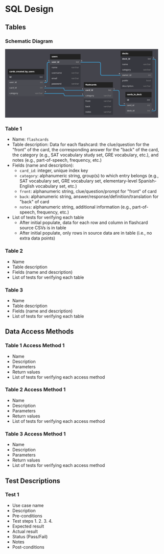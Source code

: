 # SQL Design #

## Tables ##

### Schematic Diagram ###
<img src="https://github.com/ThomasJHLees/Team0Project/blob/main/images/db_schematic.png" width="500px">

###  Table 1 ###
* Name: `flashcards`
* Table description: Data for each flashcard: the clue/question for the "front" of the card, the corresponding answer for the "back" of the card, the category (e.g., SAT vocabulary study set, GRE vocabulary, etc.), and notes (e.g., part-of-speech, frequency, etc.)
* Fields (name and description):
  * `card_id`: integer, unique index key
  * `category`: alphanumeric string, group(s) to which entry belongs (e.g., SAT vocabulary set, GRE vocabulary set, elementary-level Spanish-English vocabulary set, etc.) 
  * `front`: alphanumeric string, clue/question/prompt for "front" of card
  * `back`: alphanumeric string, answer/response/definition/translation for "back" of card
  * `notes`: alphanumeric string, additional information (e.g., part-of-speech, frequency, etc.)
* List of tests for verifying each table
  * After initial populate, data for each row and column in flashcard source CSVs is in table
  * After initial populate, only rows in source data are in table (i.e., no extra data points)

###  Table 2 ###
* Name
* Table description
* Fields (name and description)
* List of tests for verifying each table

###  Table 3 ###
* Name
* Table description
* Fields (name and description)
* List of tests for verifying each table

## Data Access Methods
### Table 1 Access Method 1 ### 
* Name
* Description
* Parameters
* Return values
* List of tests for verifying each access method

### Table 2 Access Method 1 ### 
* Name
* Description
* Parameters
* Return values
* List of tests for verifying each access method

### Table 3 Access Method 1 ### 
* Name
* Description
* Parameters
* Return values
* List of tests for verifying each access method

## Test Descriptions ##
### Test 1 ###
* Use case name
* Description
* Pre-conditions
* Test steps
   1. 
   2. 
   3. 
   4. 
* Expected result
* Actual result
* Status (Pass/Fail)
* Notes
* Post-conditions
